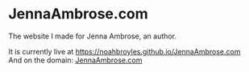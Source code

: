 # JennaAmbrose.com
The website I made for Jenna Ambrose, an author.

It is currently live at https://noahbroyles.github.io/JennaAmbrose.com     
And on the domain: [JennaAmbrose.com](https://jennaambrose.com)
